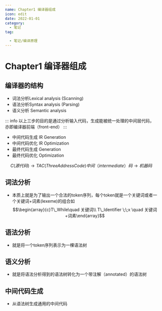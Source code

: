 ```yaml
---
name: Chapter1 编译器组成
icon: edit
date: 2022-01-01
category:
  - 笔记
tag:

  - 笔记/编译原理
---
```

# Chapter1 编译器组成

## 编译器的结构

- 词法分析Lexical analysis (Scanning)
- 语法分析Syntax analysis (Parsing)
- 语义分析 Semantic analysis

::: info
 以上三步的目的是通过分析输入代码，生成能被统一处理的中间层代码，亦即编译器前端（front-end）
:::

- 中间代码生成 IR Generation
- 中间代码优化 IR Optimization
- 最终代码生成 Generation
- 最终代码优化 Optimization

$$C(源代码)\rightarrow TAC(Three Address Code)中间（intermediate）码\rightarrow 机器码$$

## 词法分析

- 本质上就是为了输出一个合法的token序列，每个token就是一个关键词或者一个关键词+词素(lexeme)的组合如$$\begin{array}{c}T\_While\quad 关键词\\ T\_Identifier \;\;x \quad 关键词+词素\end{array}$$

## 语法分析

- 就是将一个token序列表示为一棵语法树

## 语义分析

- 就是将语法分析得到的语法树转化为一个带注解（annotated）的语法树

## 中间代码生成

- 从语法树生成通用的中间代码
